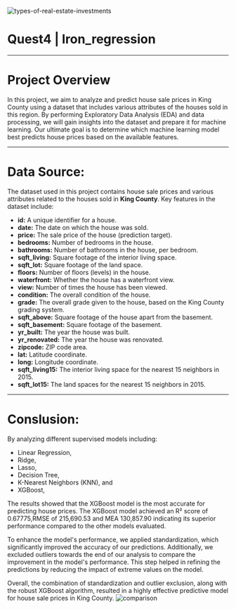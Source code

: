 
![types-of-real-estate-investments](https://github.com/Negar86/Quest4-Iron_regression/assets/160590005/91b5e7bb-ad57-48e2-a0f5-6287db07b307)

# Quest4 | Iron_regression
---
# Project Overview
In this project, we aim to analyze and predict house sale prices in King County using a dataset that includes various attributes of the houses sold in this region. By performing Exploratory Data Analysis (EDA) and data processing, we will gain insights into the dataset and prepare it for machine learning. Our ultimate goal is to determine which machine learning model best predicts house prices based on the available features.  

---
# Data Source:
The dataset used in this project contains house sale prices and various attributes related to the houses sold in **King County**. Key features in the dataset include:  
- **id:** A unique identifier for a house.  
- **date:** The date on which the house was sold.  
- **price:** The sale price of the house (prediction target).  
- **bedrooms:** Number of bedrooms in the house.  
- **bathrooms:** Number of bathrooms in the house, per bedroom.  
- **sqft_living:** Square footage of the interior living space.  
- **sqft_lot:** Square footage of the land space.  
- **floors:** Number of floors (levels) in the house.  
- **waterfront:** Whether the house has a waterfront view.  
- **view:** Number of times the house has been viewed.  
- **condition:** The overall condition of the house.  
- **grade:** The overall grade given to the house, based on the King County grading system.  
- **sqft_above:** Square footage of the house apart from the basement.  
- **sqft_basement:** Square footage of the basement.  
- **yr_built:** The year the house was built.  
- **yr_renovated:** The year the house was renovated.  
- **zipcode:** ZIP code area.  
- **lat:** Latitude coordinate.  
- **long:** Longitude coordinate.  
- **sqft_living15:** The interior living space for the nearest 15 neighbors in 2015.  
- **sqft_lot15:** The land spaces for the nearest 15 neighbors in 2015.
---
# Conslusion:  
By analyzing different supervised models including:   
- Linear Regression,   
- Ridge,   
- Lasso,   
- Decision Tree,   
- K-Nearest Neighbors (KNN), and   
- XGBoost,  
  
The results showed that the XGBoost model is the most accurate for predicting house prices. The XGBoost model achieved an R² score of 0.67775,RMSE of 215,690.53 and MEA 130,857.90 indicating its superior performance compared to the other models evaluated.  

To enhance the model's performance, we applied standardization, which significantly improved the accuracy of our predictions. Additionally, we excluded outliers towards the end of our analysis to compare the improvement in the model's performance. This step helped in refining the predictions by reducing the impact of extreme values on the model.  

Overall, the combination of standardization and outlier exclusion, along with the robust XGBoost algorithm, resulted in a highly effective predictive model for house sale prices in King County.
![comparison](https://github.com/Negar86/Quest4-Iron_regression/assets/160590005/6536659e-4225-4519-a684-27c1b35ace8b)


